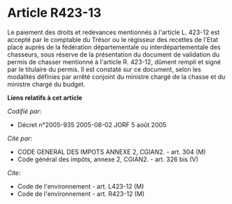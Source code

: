 # Article R423-13

Le paiement des droits et redevances mentionnés à l'article L. 423-12 est accepté par le comptable du Trésor ou le régisseur
des recettes de l'Etat placé auprès de la fédération départementale ou interdépartementale des chasseurs, sous réserve de la
présentation du document de validation du permis de chasser mentionné à l'article R. 423-12, dûment rempli et signé par le
titulaire du permis. Il est constaté sur ce document, selon les modalités définies par arrêté conjoint du ministre chargé de
la chasse et du ministre chargé du budget.

**Liens relatifs à cet article**

_Codifié par_:

  - Décret n°2005-935 2005-08-02 JORF 5 août 2005

_Cité par_:

  - CODE GENERAL DES IMPOTS ANNEXE 2, CGIAN2. - art. 304 (M)
  - Code général des impôts, annexe 2, CGIAN2. - art. 326 bis (V)

_Cite_:

  - Code de l'environnement - art. L423-12 (M)
  - Code de l'environnement - art. R423-12 (M)
